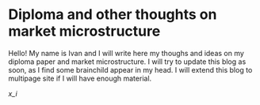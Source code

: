 # Diploma and other thoughts on market microstructure
Hello! My name is Ivan and I will write here my thoughs and ideas on my diploma paper and market microstructure. I will try to update this blog as soon, as I find some brainchild appear in my head. I will extend this blog to multipage site if I will have enough material. 


_x_i_
